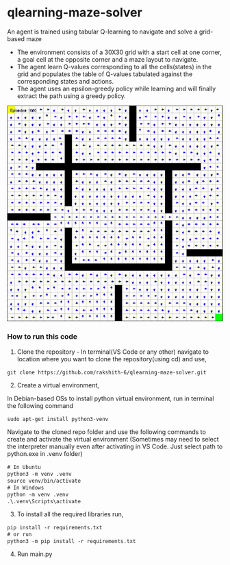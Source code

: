 # qlearning-maze-solver
An agent is trained using tabular Q-learning to navigate and solve a grid-based maze

- The environment consists of a 30X30 grid with a start cell at one corner, a goal cell at the opposite corner and a maze layout to navigate.
- The agent learn Q-values corresponding to all the cells(states) in the grid and populates the table of Q-values tabulated against the corresponding states and actions.
- The agent uses an epsilon-greedy policy while learning and will finally extract the path using a greedy policy.

<div align="center">
  <img src="assets/sim.gif" alt="App Demo" width="600"/>
</div>

### How to run this code

1. Clone the repository - In terminal(VS Code or any other) navigate to location where you want to clone the repository(using cd) and use,   
```
git clone https://github.com/rakshith-6/qlearning-maze-solver.git
``` 

2. Create a virtual environment,

In Debian-based OSs to install python virtual environment, run in terminal the following command

```
sudo apt-get install python3-venv
```
Navigate to the cloned repo folder and use the following commands to create and activate the virtual environment (Sometimes may need to select the interpreter manually even after activating in VS Code. Just select path to python.exe in .venv folder)
```
# In Ubuntu
python3 -m venv .venv
source venv/bin/activate
# In Windows
python -m venv .venv
.\.venv\Scripts\activate
```
3. To install all the required libraries run,

```
pip install -r requirements.txt
# or run
python3 -m pip install -r requirements.txt
```
4. Run main.py
